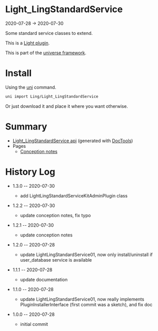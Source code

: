 Light_LingStandardService
===========
2020-07-28 -> 2020-07-30



Some standard service classes to extend.


This is a [Light plugin](https://github.com/lingtalfi/Light/blob/master/doc/pages/plugin.md).

This is part of the [universe framework](https://github.com/karayabin/universe-snapshot).


Install
==========
Using the [uni](https://github.com/lingtalfi/universe-naive-importer) command.
```bash
uni import Ling/Light_LingStandardService
```

Or just download it and place it where you want otherwise.






Summary
===========
- [Light_LingStandardService api](https://github.com/lingtalfi/Light_LingStandardService/blob/master/doc/api/Ling/Light_LingStandardService.md) (generated with [DocTools](https://github.com/lingtalfi/DocTools))
- Pages
    - [Conception notes](https://github.com/lingtalfi/Light_LingStandardService/blob/master/doc/pages/conception-notes.md)





History Log
=============

- 1.3.0 -- 2020-07-30

    - add LightLingStandardServiceKitAdminPlugin class
    
- 1.2.2 -- 2020-07-30

    - update conception notes, fix typo
    
- 1.2.1 -- 2020-07-30

    - update conception notes
    
- 1.2.0 -- 2020-07-28

    - update LightLingStandardService01, now only install/uninstall if user_database service is available
    
- 1.1.1 -- 2020-07-28

    - update documentation
    
- 1.1.0 -- 2020-07-28

    - update LightLingStandardService01, now really implements PluginInstallerInterface (first commit was a sketch), and fix doc
    
- 1.0.0 -- 2020-07-28

    - initial commit